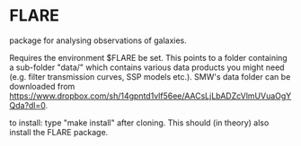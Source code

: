 # FLARE
package for analysing observations of galaxies.

Requires the environment $FLARE be set. This points to a folder containing a sub-folder "data/" which contains various data products you might need (e.g. filter transmission curves, SSP models etc.). SMW's data folder can be downloaded from https://www.dropbox.com/sh/14gpntd1vlf56ee/AACsLjLbADZcVlmUVuaOgYQda?dl=0.

to install: type "make install" after cloning. This should (in theory) also install the FLARE package.
